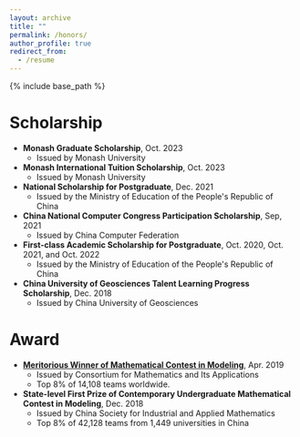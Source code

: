 ```yaml
---
layout: archive
title: ""
permalink: /honors/
author_profile: true
redirect_from:
  - /resume
---
```


{% include base_path %}

# Scholarship

* **Monash Graduate Scholarship**, Oct. 2023
  * Issued by Monash University
* **Monash International Tuition Scholarship**, Oct. 2023
  * Issued by Monash University
* **National Scholarship for Postgraduate**, Dec. 2021
  * Issued by the Ministry of Education of the People's Republic of China
* **China National Computer Congress Participation Scholarship**, Sep, 2021
  * Issued by China Computer Federation
* **First-class Academic Scholarship for Postgraduate**, Oct. 2020, Oct. 2021, and Oct. 2022
  * Issued by the Ministry of Education of the People's Republic of China
* **China University of Geosciences Talent Learning Progress Scholarship**, Dec. 2018
  * Issued by China University of Geosciences

# Award

* [**Meritorious Winner of Mathematical Contest in Modeling**](https://www.comap-math.com/mcm/2019Certs/1903649.pdf), Apr. 2019
  * Issued by Consortium for Mathematics and Its Applications
  * Top 8% of 14,108 teams worldwide.
* **State-level First Prize of Contemporary Undergraduate Mathematical Contest in Modeling**, Dec. 2018
  * Issued by China Society for Industrial and Applied Mathematics
  * Top 8% of 42,128 teams from 1,449 universities in China

 
